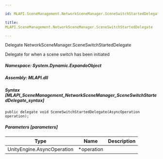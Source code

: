 ```yaml
---

id: MLAPI.SceneManagement.NetworkSceneManager.SceneSwitchStartedDelegate

title:
MLAPI.SceneManagement.NetworkSceneManager.SceneSwitchStartedDelegate

---
```


Delegate NetworkSceneManager.SceneSwitchStartedDelegate

<div class="markdown level0 summary" markdown="1">

Delegate for when a scene switch has been initiated

</div>

<div class="markdown level0 conceptual" markdown="1">

</div>

##### **Namespace**: System.Dynamic.ExpandoObject

##### **Assembly**: MLAPI.dll

##### Syntax [MLAPI_SceneManagement_NetworkSceneManager_SceneSwitchStartedDelegate_syntax]

    public delegate void SceneSwitchStartedDelegate(AsyncOperation operation);

##### Parameters [parameters]

| Type                                                 | Name        | Description |
|------------------------------------------------------|-------------|-------------|
| <span class="xref">UnityEngine.AsyncOperation</span> | \*operation |             |
